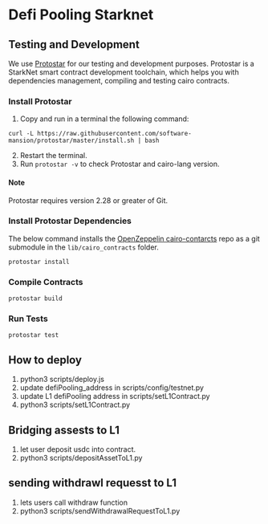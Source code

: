 # Defi Pooling Starknet

## Testing and Development

We use [Protostar](https://docs.swmansion.com/protostar/) for our testing and development purposes. 
Protostar is a StarkNet smart contract development toolchain, which helps you with dependencies management, compiling and testing cairo contracts.
### Install Protostar


1. Copy and run in a terminal the following command:
```
curl -L https://raw.githubusercontent.com/software-mansion/protostar/master/install.sh | bash
```
2. Restart the terminal.
3. Run `protostar -v` to check Protostar and cairo-lang version.

#### Note 
Protostar requires version 2.28 or greater of Git.


### Install Protostar Dependencies

The below command installs the [OpenZeppelin cairo-contarcts](https://github.com/OpenZeppelin/cairo-contracts) repo as a git submodule in the `lib/cairo_contracts` folder.
```
protostar install
```

### Compile Contracts
```
protostar build
```

### Run Tests
```
protostar test
```

## How to deploy
1) python3 scripts/deploy.js
2) update defiPooling_address in scripts/config/testnet.py
3) update L1 defiPooling address in scripts/setL1Contract.py
4) python3 scripts/setL1Contract.py


## Bridging assests to L1
1) let user deposit usdc into contract.
2) python3 scripts/depositAssetToL1.py 


## sending withdrawl requesst to L1
1) lets users call withdraw function
3) python3 scripts/sendWithdrawalRequestToL1.py 
